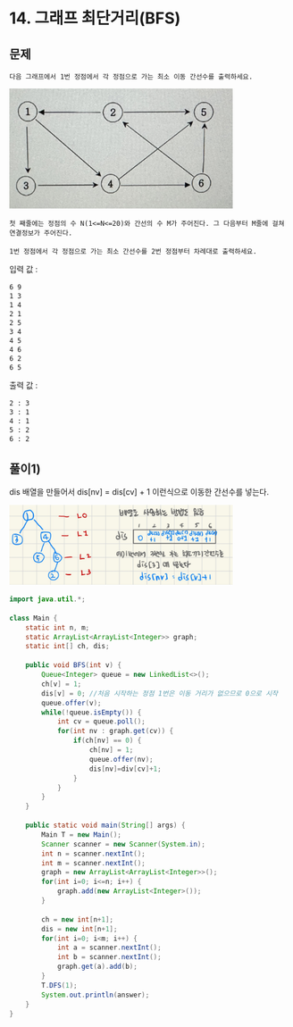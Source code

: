 # 14. 그래프 최단거리(BFS)
## 문제
```
다음 그래프에서 1번 정점에서 각 정점으로 가는 최소 이동 간선수를 출력하세요.
```

<img src="/algorithm/inflearn_java_풀이/img/그래프최단거리.jpeg" width="400px">

```
첫 째줄에는 정점의 수 N(1<=N<=20)와 간선의 수 M가 주어진다. 그 다음부터 M줄에 걸쳐 연결정보가 주어진다.

1번 정점에서 각 정점으로 가는 최소 간선수를 2번 정점부터 차례대로 출력하세요.
```

입력 값 :
```
6 9
1 3
1 4
2 1
2 5
3 4
4 5
4 6
6 2
6 5
```

출력 값 :
```
2 : 3
3 : 1
4 : 1
5 : 2
6 : 2
```

## 풀이1) 
dis 배열을 만들어서 dis[nv] = dis[cv] + 1 이런식으로 이동한 간선수를 넣는다.

<img src="/algorithm/inflearn_java_풀이/img/그래프최단거리풀이.jpeg" width="400px">

```java
import java.util.*;

class Main {
    static int n, m;
    static ArrayList<ArrayList<Integer>> graph;
    static int[] ch, dis;
    
    public void BFS(int v) {
        Queue<Integer> queue = new LinkedList<>();
        ch[v] = 1;
        dis[v] = 0; //처음 시작하는 정점 1번은 이동 거리가 없으므로 0으로 시작
        queue.offer(v);
        while(!queue.isEmpty()) {
            int cv = queue.poll();
            for(int nv : graph.get(cv)) {
                if(ch[nv] == 0) {
                    ch[nv] = 1;
                    queue.offer(nv);
                    dis[nv]=div[cv]+1;
                }
            }
        }
    }

	public static void main(String[] args) {
		Main T = new Main();
		Scanner scanner = new Scanner(System.in);
		int n = scanner.nextInt();
		int m = scanner.nextInt();
		graph = new ArrayList<ArrayList<Integer>>();
		for(int i=0; i<=n; i++) {
		    graph.add(new ArrayList<Integer>());
		}
		
		ch = new int[n+1];
		dis = new int[n+1];
		for(int i=0; i<m; i++) {
		    int a = scanner.nextInt();
		    int b = scanner.nextInt();
		    graph.get(a).add(b);
		}
		T.DFS(1);
		System.out.println(answer);
	}
}
```